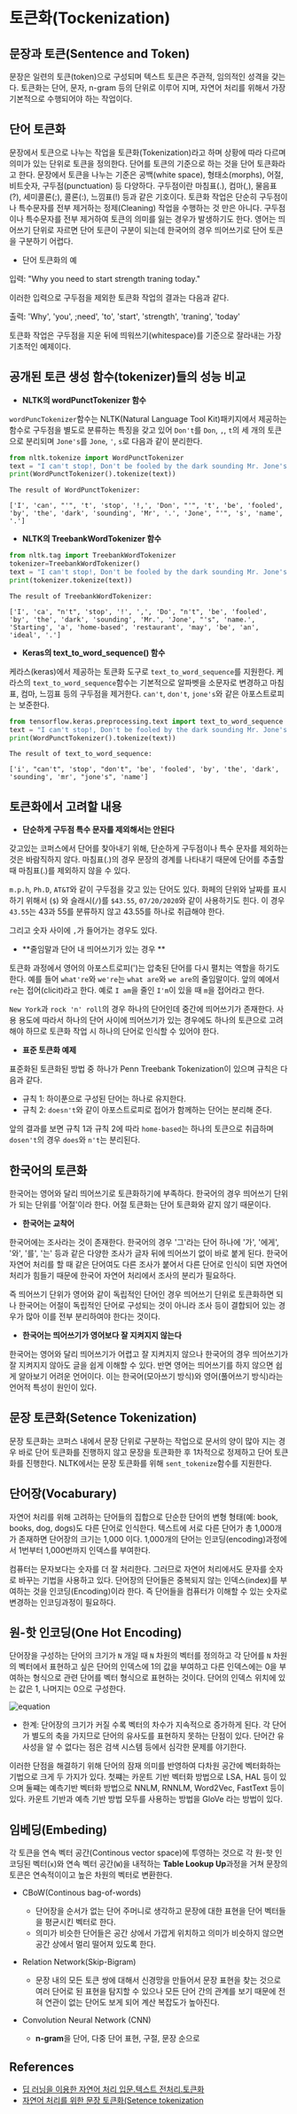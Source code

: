 # 토큰화(Tockenization)

## 문장과 토큰(Sentence and Token)
문장은 일련의 토큰(token)으로 구성되며 텍스트 토큰은 주관적, 임의적인 성격을 갖는다. 
토큰화는 단어, 문자, n-gram 등의 단위로 이루어 지며, 자연어 처리를 위해서 가장 기본적으로 수행되어야 하는 작업이다.  

## **단어 토큰화** 

문장에서 토큰으로 나누는 작업을 토큰화(Tokenization)라고 하며 상황에 따라 다르며 의미가 있는 단위로 토큰을 정의한다.
단어를 토큰의 기준으로 하는 것을 단어 토큰화라고 한다.
문장에서 토큰을 나누는 기준은 공백(white space), 형태소(morphs), 어절, 비트숫자, 구두점(punctuation) 등 다양하다.
구두점이란 마침표(.), 컴마(,), 물음표(?), 세미콜론(;), 콜론(:), 느낌표(!) 등과 같은 기호이다.
토큰화 작업은 단순히 구두점이나 특수문자를 전부 제거하는 정제(Cleaning) 작업을 수행하는 것 만은 아니다. 구두점이나 특수문자를 
전부 제거하여 토큰의 의미를 잃는 경우가 발생하기도 한다.
영어는 띄어쓰기 단위로 자르면 단어 토큰이 구분이 되는데 한국어의 경우 띄어쓰기로 단어 토큰을 구분하기 어렵다. 

* 단어 토큰화의 예

입력: "Why you need to start strength traning today."

이러한 입력으로 구두점을 제외한 토큰화 작업의 결과는 다음과 같다. 

출력: 'Why', 'you', ;need', 'to', 'start', 'strength', 'traning', 'today'

토큰화 작업은 구두점을 지운 뒤에 띄워쓰기(whitespace)를 기준으로 잘라내는 가장 기초적인 
예제이다. 

## 공개된 토큰 생성 함수(tokenizer)들의 성능 비교 

* **NLTK의 wordPunctTokenizer 함수** 

```wordPuncTokenizer```함수는 NLTK(Natural Language Tool Kit)패키지에서 제공하는 함수로 구두점을 별도로 분류하는 특징을 갖고 있어 ```Don't```를 ```Don```, ```,```, ```t```의 
세 개의 토큰으로 분리되며 ```Jone's```를 ```Jone```, ```'```, ```s```로 다음과 같이 분리한다. 

```python
from nltk.tokenize import WordPunctTokenizer
text = "I can't stop!, Don't be fooled by the dark sounding Mr. Jone's name."
print(WordPunctTokenizer().tokenize(text))
```
``The result of WordPunctTokenizer:`` 

``['I', 'can', "'", 't', 'stop', '!,', 'Don', "'", 't', 'be', 'fooled', 'by', 'the', 'dark', 'sounding', 'Mr', '.', 'Jone', "'", 's', 'name', '.']``

* **NLTK의 TreebankWordTokenizer 함수**

```python
from nltk.tag import TreebankWordTokenizer
tokenizer=TreebankWordTokenizer()
text = "I can't stop!, Don't be fooled by the dark sounding Mr. Jone's name. Starting a home-based restaurant may be an ideal."
print(tokenizer.tokenize(text))
```
``The result of TreebankWordTokenizer:``

``['I', 'ca', "n't", 'stop', '!', ',', 'Do', "n't", 'be', 'fooled', 'by', 'the', 'dark', 'sounding', 'Mr.', 'Jone', "'s", 'name.', 'Starting', 'a', 'home-based', 'restaurant', 'may', 'be', 'an', 'ideal', '.']``

* **Keras의 text_to_word_sequence() 함수**

케라스(keras)에서 제공하는 토큰화 도구로 ```text_to_word_sequence```를 지원한다. 
케라스의 ```text_to_word_sequence```함수는 기본적으로 알파벳을 소문자로 변경하고 마침표, 컴마, 느낌표 등의 구두점을 제거한다. 
``can't``, ``don't``, ``jone's``와 같은 아포스트로피는 보준한다. 

```python
from tensorflow.keras.preprocessing.text import text_to_word_sequence
text = "I can't stop!, Don't be fooled by the dark sounding Mr. Jone's name."
print(WordPunctTokenizer().tokenize(text))
```
``The result of text_to_word_sequence:`` 

``['i', "can't", 'stop', "don't", 'be', 'fooled', 'by', 'the', 'dark', 'sounding', 'mr', "jone's", 'name']``


## 토큰화에서 고려할 내용 

* **단순하게 구두점 특수 문자를 제외해서는 안된다**

갖고있는 코퍼스에서 단어를 찾아내기 위해, 단순하게 구두점이나 특수 문자를 제외하는 것은 바람직하지 않다. 
마침표(.)의 경우 문장의 경계를 나타내기 때문에 단어를 추출할 때 마침표(.)를 제외하지 않을 수 있다. 

``m.p.h``, ``Ph.D``, ``AT&T``와 같이 구두점을 갖고 있는 단어도 있다. 
화페의 단위와 날짜를 표시하기 위해서 (``$``) 와 슬래시(``/``)를 ``$43.55``, ``07/20/2020``와 같이 사용하기도 힌다.
이 경우 ``43.55``는 43과 55를 분류하지 않고 43.55를 하나로 취급해야 한다.

그리고 숫자 사이에 ``,``가 들어가는 경우도 있다. 

* **줄임말과 단어 내 띄어쓰기가 있는 경우 **

토큰화 과정에서 영어의 아포스트로피(')는 압축된 단어를 다시 펼치는 역할을 하기도 한다. 
예를 들어 ``what're``와 ``we're``는 ``what are``와 ``we are``의 줄임말이다. 
앞의 예에서 ``re``는 접어(clicit)라고 한다. 예로 ``I am``을 줄인 ``I'm``이 있을 때 ``m``을 접어라고 한다.

``New York``과 ``rock 'n' roll``의 경우 하나의 단어인데 중간에 띄어쓰기가 존재한다. 
사용 용도에 따라서 하나의 단어 사이에 띄어쓰기가 있는 경우에도 하나의 토큰으로 고려해야 하므로 토큰화 작업 시 하나의 단어로 
인식할 수 있어야 한다. 

* **표준 토큰화 예제**

표준화된 토큰화된 방법 중 하나가 Penn Treebank Tokenization이 있으며 규칙은 다음과 같다. 

* 규칙 1: 하이푼으로 구성된 단어는 하나로 유지한다.
* 규칙 2: ``doesn't``와 같이 아포스트로피로 접어가 함께하는 단어는 분리해 준다. 

앞의 결과를 보면 규칙 1과 규칙 2에 따라 ``home-based``는 하나의 토큰으로 취급하며 ``dosen't``의 경우 ``does``와 ``n't``는 분리된다. 

## 한국어의 토큰화

한국어는 영어와 달리 띄어쓰기로 토큰화하기에 부족하다. 
한국어의 경우 띄어쓰기 단위가 되는 단위를 '어절'이라 한다. 어절 토큰화는 단어 토큰화와 같지 않기 때문이다. 

* **한국어는 교착어**

한국어에는 조사라는 것이 존재한다. 한국어의 경우 '그'라는 단어 하나에 '가', '에게', '와', '를', '는' 등과 같은 다양한 조사가 
글자 뒤에 띄어쓰기 없이 바로 붙게 된다. 한국어 자연어 처리를 할 때 같은 단어여도 다른 조사가 붙어서 다른 단어로 
인식이 되면 자연어 처리가 힘들기 때문에 한국어 자연어 처리에서 조사의 분리가 필요하다. 

즉 띄어쓰기 단위가 영어와 같이 독립적인 단어인 경우 띄어쓰기 단위로 토큰화하면 되나 한국어는 어절이 독립적인 단어로
구성되는 것이 아니라 조사 등이 결합되어 있는 경우가 많아 이를 전부 분리하여야 한다는 것이다. 

* **한국어는 띄어쓰기가 영어보다 잘 지켜지지 않는다**

한국어는 영어와 달리 띄어쓰기가 어렵고 잘 지켜지지 않으나 한국어의 경우 띄어쓰기가 잘 지켜지지 않아도 글을 쉽게 이해할 수 있다. 
반면 영어는 띄어쓰기를 하지 않으면 쉽게 알아보기 어려운 언어이다. 이는 한국어(모아쓰기 방식)와 영어(풀어쓰기 방식)라는 언어적
특성이 원인이 있다. 

## 문장 토큰화(Setence Tokenization)

문장 토큰화는 코퍼스 내에서 문장 단위로 구분하는 작업으로 
문서의 양이 많아 지는 경우 바로 단어 토큰화를 진행하지 않고 문장을 토큰화한 후 1차적으로 정제하고 단어 토큰화를 진행한다.
NLTK에서는 문장 토큰화를 위해 ```sent_tokenize```함수를 지원한다.  






## 단어장(Vocaburary)
자연어 처리를 위해 고려하는 단어들의 집합으로 단순한 단어의 변형 형태(예: book, books, dog, dogs)도 다른 단어로 인식한다.
텍스트에 서로 다른 단어가 총 1,000개가 존재하면 단어장의 크기는 1,000 이다. 
1,000개의 단어는 인코딩(encoding)과정에서 1번부터 1,000번까지 인덱스를 부여한다. 

컴퓨터는 문자보다는 숫자를 더 잘 처리한다. 그러므로 자연어 처리에서도 문자를 숫자로 바꾸는 기법을 사용하고 있다. 
단어장의 단어들은 중복되지 않는 인덱스(index)를 부여하는 것을 인코딩(Encoding)이라 한다. 
즉 단어들을 컴퓨터가 이해할 수 있는 숫자로 변경하는 인코딩과정이 필요하다. 
  
## 원-핫 인코딩(One Hot Encoding)

단어장을 구성하는 단어의 크기가 ```N``` 개일 때 ```N``` 차원의 벡터를 정의하고 
각 단어를 ```N``` 차원의 벡터에서 표현하고 싶은 단어의 인덱스에 1의 값을 부여하고 다른 인덱스에는 0을 부여하는 
형식으로 관련 단어를 벡터 형식으로 표현하는 것이다. 단어의 인덱스 위치에 있는 값은 1, 나머지는 0으로 구성한다.

  ![equation](http://latex.codecogs.com/gif.latex?x=[0,0,..,0,1,0,..,0.0]\in\{0,1}|V|)
  
* 한계: 단어장의 크기가 커질 수록 벡터의 차수가 지속적으로 증가하게 된다. 
각 단어가 별도의 축을 가지므로 단어의 유사도를 표현하지 못하는 단점이 있다. 
단어간 유사성을 알 수 없다는 점은 검색 시스템 등에서 심각한 문제를 야기한다. 

이러한 단점을 해결하기 위해 단어의 잠재 의미를 반영하여 다차원 공간에 벡터화하는 기법으로 크게 두 가지가 있다. 
첫쨰는 카운트 기반 벡터화 방법으로 LSA, HAL 등이 있으며 둘쨰는 예측기반 벡터화 방법으로 NNLM, RNNLM, Word2Vec, FastText 등이 있다.
카운트 기반과 예측 기반 방법 모두를 사용하는 방법을 GloVe 라는 방법이 있다. 

## 임베딩(Embeding)

각 토큰을 연속 벡터 공간(Continous vector space)에 투영하는 것으로 각 원-핫 인코딩된 벡터(```x```)와
연속 벡터 공간(```W```)을 내적하는 **Table Lookup Up**과정을 거쳐 문장의 토콘은 연속적이이고 높은 차원의
벡터로 변환한다.

* CBoW(Continous bag-of-words)
  - 단어장을 순서가 없는 단어 주머니로 생각하고 문장에 대한 표현을 단어 벡터들을 평균시킨 벡터로 한다.
  - 의미가 비슷한 단어들은 공간 상에서 가깝게 위치하고 의미가 비슷하지 않으면 공간 상에서 멀리 떨어져 있도록 한다. 

* Relation Network(Skip-Bigram)
  - 문장 내의 모든 토큰 쌍에 대해서 신경망을 만들어서 문장 표현을 찾는 것으로 여러 단어로 된 표현을 탐지할 수 있으나 모든 단어 간의 관계를 보기 때문에
  전혀 연관이 없는 단어도 보게 되어 계산 복잡도가 높아진다.
  
* Convolution Neural Network (CNN)
  - **n-gram**을 단어, 다중 단어 표현, 구절, 문장 순으로  


## References
* [딥 러닝을 이용한 자연어 처리 입문.텍스트 전처리.토큰화](https://wikidocs.net/21698)
* [자연어 처리를 위한 문장 토큰화(Setence tokenization](https://leo-bb.tistory.com/4)




